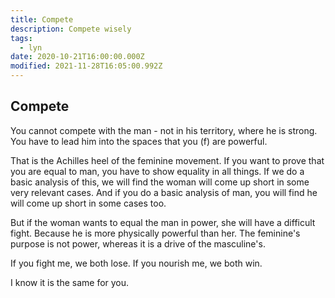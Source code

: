 ```yaml
---
title: Compete
description: Compete wisely
tags:
  - lyn
date: 2020-10-21T16:00:00.000Z
modified: 2021-11-28T16:05:00.992Z
---
```


## Compete

You cannot compete with the man - not in his territory, where he is strong. You have to lead him into the spaces that you (f) are powerful.

That is the Achilles heel of the feminine movement. If you want to prove that you are equal to man, you have to show equality in all things. If we do a basic analysis of this, we will find the woman will come up short in some very relevant cases. And if you do a basic analysis of man, you will find he will come up short in some cases too.

But if the woman wants to equal the man in power, she will have a difficult fight. Because he is more physically powerful than her. The feminine's purpose is not power, whereas it is a drive of the masculine's.

If you fight me, we both lose. If you nourish me, we both win.

I know it is the same for you.
